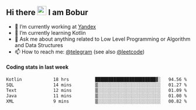 ## Hi there <img src="https://media.giphy.com/media/hvRJCLFzcasrR4ia7z/giphy.gif" width="25px" height="25px"> I am Bobur

- 💼 I’m currently working at [Yandex](https://yandex.ru/)
- 🌱 I’m currently learning Kotlin
- 💬 Ask me about anything related to Low Level Programming or Algorithm and Data Structures
- 📫 How to reach me: [@telegram](https://t.me/octoant) (see also [@leetcode](https://leetcode.com/octoant/))    

#### Coding stats in last week

<!--START_SECTION:waka-->

```txt
Kotlin            18 hrs          ███████████████████████▓░   94.56 %
SQL               14 mins         ▒░░░░░░░░░░░░░░░░░░░░░░░░   01.27 %
Text              12 mins         ▒░░░░░░░░░░░░░░░░░░░░░░░░   01.09 %
Java              11 mins         ▒░░░░░░░░░░░░░░░░░░░░░░░░   01.00 %
XML               9 mins          ▒░░░░░░░░░░░░░░░░░░░░░░░░   00.82 %
```

<!--END_SECTION:waka-->
